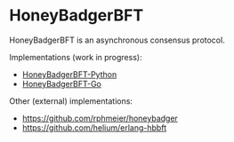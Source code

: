 # HoneyBadgerBFT

HoneyBadgerBFT is an asynchronous consensus protocol.

Implementations (work in progress):
- [HoneyBadgerBFT-Python](https://github.com/initc3/HoneyBadgerBFT-Go)
- [HoneyBadgerBFT-Go](https://github.com/initc3/HoneyBadgerBFT-Go)

Other (external) implementations:
- https://github.com/rphmeier/honeybadger
- https://github.com/helium/erlang-hbbft
